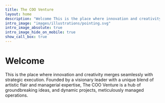 ```yaml
---
title: The COO Venture
layout: home
description: "Welcome This is the place where innovation and creativity merges seamlessly with strategic execution. Founded by a visionary leader with a unique blend of artistic flair and managerial expertise, The COO Venture is a hub of groundbreaking ideas, and dynamic projects, meticulously managed operations."
intro_image: "images/illustrations/pointing.svg"
intro_image_absolute: true
intro_image_hide_on_mobile: true
show_call_box: true
---
```


# Welcome

This is the place where innovation and creativity merges seamlessly with strategic execution. Founded by a visionary leader with a unique blend of artistic flair and managerial expertise, The COO Venture is a hub of groundbreaking ideas, and dynamic projects, meticulously managed operations.


